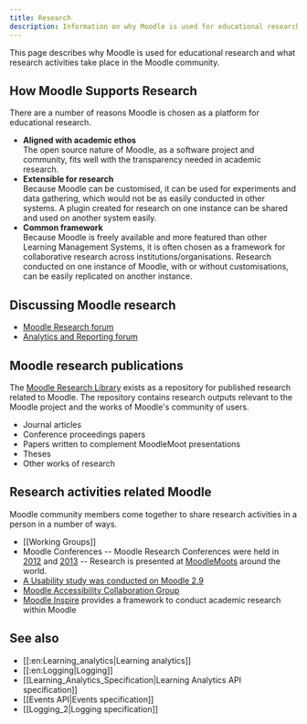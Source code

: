```yaml
---
title: Research
description: Information on why Moodle is used for educational research and what research activities take place in the Moodle community.
---
```


This page describes why Moodle is used for educational research and what research activities take place in the Moodle community.

## How Moodle Supports Research

There are a number of reasons Moodle is chosen as a platform for educational research.

- **Aligned with academic ethos**<br/>The open source nature of Moodle, as a software project and community, fits well with the transparency needed in academic research.
- **Extensible for research**<br/>Because Moodle can be customised, it can be used for experiments and data gathering, which would not be as easily conducted in other systems. A plugin created for research on one instance can be shared and used on another system easily.
- **Common framework**<br/> Because Moodle is freely available and more featured than other Learning Management Systems, it is often chosen as a framework for collaborative research across institutions/organisations. Research conducted on one instance of Moodle, with or without customisations, can be easily replicated on another instance.

## Discussing Moodle research

- [Moodle Research forum](https://moodle.org/mod/forum/view.php?id=8205)
- [Analytics and Reporting forum](https://moodle.org/mod/forum/view.php?id=8044)

## Moodle research publications

The [Moodle Research Library](http://research.moodle.net) exists as a repository for published research related to Moodle. The repository contains research outputs relevant to the Moodle project and the works of Moodle's community of users.

- Journal articles
- Conference proceedings papers
- Papers written to complement MoodleMoot presentations
- Theses
- Other works of research

## Research activities related Moodle

Moodle community members come together to share research activities in a person in a number of ways.

- [[Working Groups]]
- Moodle Conferences
-- Moodle Research Conferences were held in [2012](http://research.moodle.net/cgi/search/simple?q=mrc2012) and [2013](http://research.moodle.net/cgi/search/simple?q=mrc2013)
-- Research is presented at [MoodleMoots](https://moodlemoot.org/) around the world.
- [A Usability study was conducted on Moodle 2.9](https://moodle.org/mod/forum/discuss.php?d=316811)
- [Moodle Accessibility Collaboration Group](http://collaborate.athenpro.org/group/moodle/)
- [Moodle Inspire](https://moodle.org/project_inspire) provides a framework to conduct academic research within Moodle

## See also

- [[:en:Learning_analytics|Learning analytics]]
- [[:en:Logging|Logging]]
- [[Learning_Analytics_Specification|Learning Analytics API specification]]
- [[Events API|Events specification]]
- [[Logging_2|Logging specification]]
